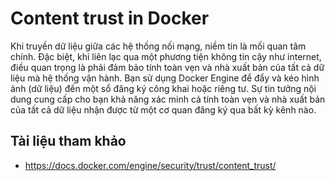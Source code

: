 # Content trust in Docker
Khi truyền dữ liệu giữa các hệ thống nối mạng, niềm tin là mối quan tâm chính. Đặc biệt, khi liên lạc qua một phương tiện không tin cậy như internet, điều quan trọng là phải đảm bảo tính toàn vẹn và nhà xuất bản của tất cả dữ liệu mà hệ thống vận hành. Bạn sử dụng Docker Engine để đẩy và kéo hình ảnh (dữ liệu) đến một sổ đăng ký công khai hoặc riêng tư. Sự tin tưởng nội dung cung cấp cho bạn khả năng xác minh cả tính toàn vẹn và nhà xuất bản của tất cả dữ liệu nhận được từ một cơ quan đăng ký qua bất kỳ kênh nào.

## Tài liệu tham khảo
- https://docs.docker.com/engine/security/trust/content_trust/
